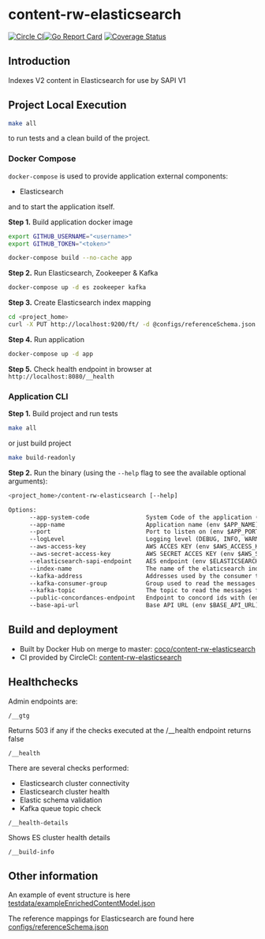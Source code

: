 # content-rw-elasticsearch

[![Circle CI](https://circleci.com/gh/Financial-Times/content-rw-elasticsearch/tree/master.png?style=shield)](https://circleci.com/gh/Financial-Times/content-rw-elasticsearch/tree/master)[![Go Report Card](https://goreportcard.com/badge/github.com/Financial-Times/content-rw-elasticsearch)](https://goreportcard.com/report/github.com/Financial-Times/content-rw-elasticsearch) [![Coverage Status](https://coveralls.io/repos/github/Financial-Times/content-rw-elasticsearch/badge.svg)](https://coveralls.io/github/Financial-Times/content-rw-elasticsearch)

## Introduction

Indexes V2 content in Elasticsearch for use by SAPI V1

## Project Local Execution

```sh
make all
```

to run tests and a clean build of the project.


### Docker Compose

`docker-compose` is used to provide application external components:

* Elasticsearch

and to start the application itself.

**Step 1.** Build application docker image

```sh
export GITHUB_USERNAME="<username>"
export GITHUB_TOKEN="<token>"

docker-compose build --no-cache app
```

**Step 2.** Run Elasticsearch, Zookeeper & Kafka

```sh
docker-compose up -d es zookeeper kafka
```

**Step 3.** Create Elasticsearch index mapping

```sh
cd <project_home>
curl -X PUT http://localhost:9200/ft/ -d @configs/referenceSchema.json
```

**Step 4.** Run application

```sh
docker-compose up -d app
```

**Step 5.** Check health endpoint in browser at `http://localhost:8080/__health`

### Application CLI

**Step 1.** Build project and run tests

```sh
make all
```

or just build project

```sh
make build-readonly
```

**Step 2.** Run the binary (using the `--help` flag to see the available optional arguments):

```sh
<project_home>/content-rw-elasticsearch [--help]
```

```txt
Options:
      --app-system-code                System Code of the application (env $APP_SYSTEM_CODE) (default "content-rw-elasticsearch")
      --app-name                       Application name (env $APP_NAME) (default "content-rw-elasticsearch")
      --port                           Port to listen on (env $APP_PORT) (default "8080")
      --logLevel                       Logging level (DEBUG, INFO, WARN, ERROR) (env $LOG_LEVEL) (default "INFO")
      --aws-access-key                 AWS ACCES KEY (env $AWS_ACCESS_KEY_ID)
      --aws-secret-access-key          AWS SECRET ACCES KEY (env $AWS_SECRET_ACCESS_KEY)
      --elasticsearch-sapi-endpoint    AES endpoint (env $ELASTICSEARCH_SAPI_ENDPOINT) (default "http://localhost:9200")
      --index-name                     The name of the elaticsearch index (env $ELASTICSEARCH_SAPI_INDEX) (default "ft")
      --kafka-address                  Addresses used by the consumer to connect to Kafka (env $KAFKA_ADDR) (default "http://kafka:9092")
      --kafka-consumer-group           Group used to read the messages from the queue (env $KAFKA_CONSUMER_GROUP) (default "default-consumer-group")
      --kafka-topic                    The topic to read the messages from (env $KAFKA_TOPIC) (default "CombinedPostPublicationEvents")
      --public-concordances-endpoint   Endpoint to concord ids with (env $PUBLIC_CONCORDANCES_ENDPOINT) (default "http://public-concordances-api:8080")
      --base-api-url                   Base API URL (env $BASE_API_URL) (default "https://api.ft.com/")
```

## Build and deployment

* Built by Docker Hub on merge to master: [coco/content-rw-elasticsearch](https://hub.docker.com/r/coco/content-rw-elasticsearch/)
* CI provided by CircleCI: [content-rw-elasticsearch](https://circleci.com/gh/Financial-Times/content-rw-elasticsearch)

## Healthchecks

Admin endpoints are:

`/__gtg`

Returns 503 if any if the checks executed at the /__health endpoint returns false

`/__health`

There are several checks performed:

* Elasticsearch cluster connectivity
* Elasticsearch cluster health
* Elastic schema validation
* Kafka queue topic check

`/__health-details`

Shows ES cluster health details

`/__build-info`

## Other information

An example of event structure is here [testdata/exampleEnrichedContentModel.json](messaging/testdata/exampleEnrichedContentModel.json)

The reference mappings for Elasticsearch are found here [configs/referenceSchema.json](configs/referenceSchema.json)
